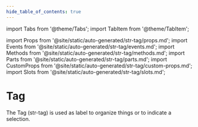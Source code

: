 ```yaml
---
hide_table_of_contents: true
---
```

import Tabs from '@theme/Tabs';
import TabItem from '@theme/TabItem';

import Props from '@site/static/auto-generated/str-tag/props.md';
import Events from '@site/static/auto-generated/str-tag/events.md';
import Methods from '@site/static/auto-generated/str-tag/methods.md';
import Parts from '@site/static/auto-generated/str-tag/parts.md';
import CustomProps from '@site/static/auto-generated/str-tag/custom-props.md';
import Slots from '@site/static/auto-generated/str-tag/slots.md';



# Tag

The Tag (str-tag) is used as label to organize things or to indicate a selection.

  
<Props />
<Events />
<Methods />
<Parts />
<CustomProps />
<Slots />